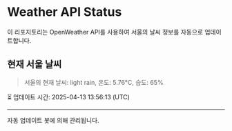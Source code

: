 
# Weather API Status

이 리포지토리는 OpenWeather API를 사용하여 서울의 날씨 정보를 자동으로 업데이트합니다.

## 현재 서울 날씨
> 서울의 현재 날씨: light rain, 온도: 5.76°C, 습도: 65%

⏳ 업데이트 시간: 2025-04-13 13:56:13 (UTC)

---
자동 업데이트 봇에 의해 관리됩니다.
